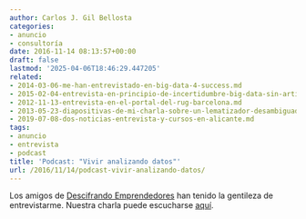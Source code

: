```yaml
---
author: Carlos J. Gil Bellosta
categories:
- anuncio
- consultoría
date: 2016-11-14 08:13:57+00:00
draft: false
lastmod: '2025-04-06T18:46:29.447205'
related:
- 2014-03-06-me-han-entrevistado-en-big-data-4-success.md
- 2015-02-04-entrevista-en-principio-de-incertidumbre-big-data-sin-artificio.md
- 2012-11-13-entrevista-en-el-portal-del-rug-barcelona.md
- 2013-05-23-diapositivas-de-mi-charla-sobre-un-lematizador-desambiguado-con-r.md
- 2019-07-08-dos-noticias-entrevista-y-cursos-en-alicante.md
tags:
- anuncio
- entrevista
- podcast
title: 'Podcast: "Vivir analizando datos"'
url: /2016/11/14/podcast-vivir-analizando-datos/
---
```


Los amigos de [Descifrando Emprendedores](http://descifrandoemprendedores.com/) han tenido la gentileza de entrevistarme. Nuestra charla puede escucharse [aquí](https://soundcloud.com/user-121200371/vivir-analizando-datos-carlos-gil-bellosta-datanalytics).